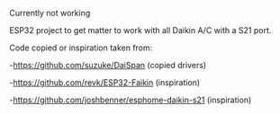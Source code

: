 Currently not working

ESP32 project to get matter to work with all Daikin A/C with a S21 port.

Code copied or inspiration taken from:

-https://github.com/suzuke/DaiSpan (copied drivers)

-https://github.com/revk/ESP32-Faikin (inspiration)

-https://github.com/joshbenner/esphome-daikin-s21 (inspiration)


